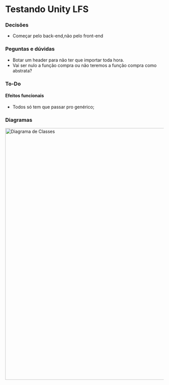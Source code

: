 # Testando Unity LFS
### Decisões
- Começar pelo back-end,não pelo front-end

### Peguntas e dúvidas
- Botar um header para não ter que importar toda hora.
- Vai ser nulo a função compra ou não teremos a função compra como abstrata?

### To-Do 

#### Efeitos funcionais

- Todos só tem que passar pro genérico;

### Diagramas

<img src="https://drive.google.com/uc?id=1CxDpc_ckjDGzCjCWPGXkoCincAuY5MTH" width="800" alt="Diagrama de Classes"/>

